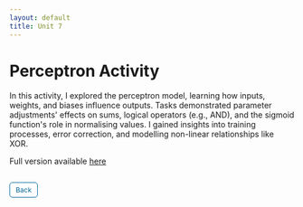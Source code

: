 ```yaml
---
layout: default
title: Unit 7
---
```


# Perceptron Activity

In this activity, I explored the perceptron model, learning how inputs, weights, and biases influence outputs. Tasks demonstrated parameter adjustments' effects on sums, logical operators (e.g., AND), and the sigmoid function's role in normalising values. I gained insights into training processes, error correction, and modelling non-linear relationships like XOR.

Full version available <a href="https://github.com/dzervenes/dzervenes.github.io/blob/master/Perceptron.pdf" target="_blank" rel="noopener noreferrer">here</a>





<style>
  .back-button {
    display: inline-block;
    background-color: white;
    color: #006699;
    text-decoration: none;
    padding: 5px 10px; /* Reduced padding for a smaller button */
    font-size: 12px; /* Smaller font size */
    border: 1px solid #006699; /* Thinner border */
    border-radius: 5px;
    cursor: pointer;
    transition: background-color 0.3s, color 0.3s;
    margin: 15px 0; /* Adds space above and below the button */
  }
  .back-button:hover {
    background-color: #006699;
    color: white;
 }
</style>

<div class="button-container">
  <a href="https://dzervenes.github.io/" class="back-button">Back</a>
</div>

